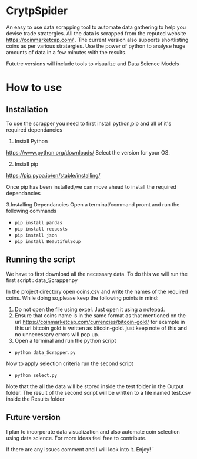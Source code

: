 # CrytpSpider


An easy to use data scrapping tool to automate data gathering to help you devise trade stratergies.
All the data is scrapped from the reputed website https://coinmarketcap.com/ . The current version also supports shortlisting coins as per various stratergies. Use the power of python to analyse huge amounts of data in a few minutes with the results.

Fututre versions will include tools to visualize and Data Science Models

# How to use

## Installation
To use the scrapper you need to first install python,pip and all of it's required dependancies
1. Install Python

https://www.python.org/downloads/
Select the version for your OS. 

2. Install pip

https://pip.pypa.io/en/stable/installing/

Once pip has been installed,we can move ahead to install the required dependancies

3.Installing Dependancies
Open a terminal/command promt and run the following commands
  * `pip install pandas`
  * `pip install requests`
  * `pip install json`
  * `pip install BeautifulSoup`
 
 ## Running the script
 
 We have to first download all the necessary data. To do this we will run the first script : data_Scrapper.py
 
 In the project directory open coins.csv and write the names of the required coins. While doing so,please keep the following points in mind:
 1. Do not open the file using excel. Just open it using a notepad.
 2. Ensure that coins name is in the same format as that mentioned on the url
  https://coinmarketcap.com/currencies/bitcoin-gold/
 for example in this url bitcoin gold is written as bitcoin-gold.
 just keep note of this and no unnecessary errors will pop up.
 3. Open a terminal and run the python script
  * `python data_Scrapper.py`
  
 Now to apply selection criteria run the second script
 * `python select.py`
 
 Note that the all the data will be stored inside the test folder in the Output folder.
 The result of the second script will be written to a file named test.csv inside the Results folder
  
 ## Future version
 
 I plan to incorporate data visualization and also automate coin selection using data science. 
 For more ideas feel free to contribute.
 
 If there are any issues comment and I will look into it.
 Enjoy!
`
